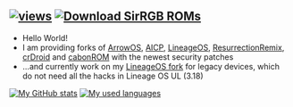 [![views](https://komarev.com/ghpvc/?username=SirRGB&color=0FCF0F)](https://github.com/antonkomarev/github-profile-views-counter)
[![Download SirRGB ROMs](https://img.shields.io/sourceforge/dt/sirrgb-roms.svg)](https://sourceforge.net/projects/sirrgb-roms/files)
-

- Hello World!
- I am providing forks of [ArrowOS](https://github.com/ArrowOS-Revived), [AICP](https://github.com/AICP-Revived), [LineageOS](https://github.com/LineageOS-Revived), [ResurrectionRemix](https://github.com/ResurrectionRemix-Revived), [crDroid](https://github.com/crDroid-Revived) and [cabonROM](https://github.com/carbonROM-Experimental) with the newest security patches
- ...and currently work on my [LineageOS fork](https://github.com/droid-legacy) for legacy devices, which do not need all the hacks in Lineage OS UL (3.18)

[![My GitHub stats](https://github-readme-stats-git-masterrstaa-rickstaa.vercel.app/api?username=SirRGB&show_icons=true&theme=github_dark&hide_border=true)](https://github.com/SirRGB)
[![My used languages](https://github-readme-stats-git-masterrstaa-rickstaa.vercel.app/api/top-langs/?username=SirRGB&langs_count=14&theme=github_dark&hide_border=true&layout=compact)](https://github.com/SirRGB)
